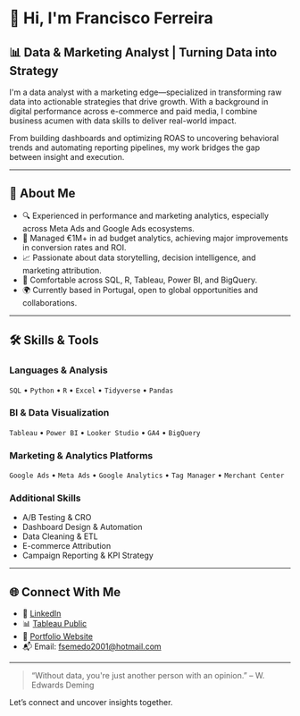# 👋 Hi, I'm Francisco Ferreira

## 📊 Data & Marketing Analyst | Turning Data into Strategy

I'm a data analyst with a marketing edge—specialized in transforming raw data into actionable strategies that drive growth. With a background in digital performance across e-commerce and paid media, I combine business acumen with data skills to deliver real-world impact.

From building dashboards and optimizing ROAS to uncovering behavioral trends and automating reporting pipelines, my work bridges the gap between insight and execution.

---

## 🧠 About Me

- 🔍 Experienced in performance and marketing analytics, especially across Meta Ads and Google Ads ecosystems.
- 🚀 Managed €1M+ in ad budget analytics, achieving major improvements in conversion rates and ROI.
- 📈 Passionate about data storytelling, decision intelligence, and marketing attribution.
- 🧰 Comfortable across SQL, R, Tableau, Power BI, and BigQuery.
- 🌍 Currently based in Portugal, open to global opportunities and collaborations.

---

## 🛠️ Skills & Tools

### Languages & Analysis  
`SQL` • `Python` • `R` • `Excel` • `Tidyverse` • `Pandas`  

### BI & Data Visualization  
`Tableau` • `Power BI` • `Looker Studio` • `GA4` • `BigQuery`  

### Marketing & Analytics Platforms  
`Google Ads` • `Meta Ads` • `Google Analytics` • `Tag Manager` • `Merchant Center`  

### Additional Skills  
- A/B Testing & CRO  
- Dashboard Design & Automation  
- Data Cleaning & ETL  
- E-commerce Attribution  
- Campaign Reporting & KPI Strategy  

---

## 🌐 Connect With Me

- 🔗 [LinkedIn](https://www.linkedin.com/in/francisco-semedo-ferreira/)
- 📊 [Tableau Public](https://public.tableau.com/app/profile/francisco.ferreira3093/vizzes)
- 📂 [Portfolio Website](https://www.ff-analyst.com/)
- 📬 Email: fsemedo2001@hotmail.com

---

> “Without data, you're just another person with an opinion.” – W. Edwards Deming

Let’s connect and uncover insights together.
